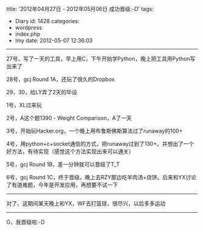 title: '2012年04月27日 - 2012年05月06日 成功晋级:-D'
tags:
  - Diary
id: 1428
categories:
  - wordpress
  - index.php
  - lmy
date: 2012-05-07 12:36:03
---

27号，写了一天的工具，早上用C，下午开始学Python，晚上把工具用Python写出来了

28号，gcj Round 1A，还玩了很久的Dropbox

29，30，给LY弄了2天的毕<!--more-->设

1号，XL过来玩

2号，A这个题1390 - Weight Comparison，A了一天

3号，开始玩Hacker.org，一个晚上用布鲁斯佛斯算法过了runaway的100+

4号，用python+c+socket通信的方式，把runaway过到了130+。并想出了一个好方法，有待实现（感觉这个方法实现出来可以通关）

5号，gcj Round 1B，差一分钟就可以晋级了T_T

6号，gcj Round 1C，终于晋级。晚上去RZY那边吃羊肉汤+烧饼。后来和YX讨论了有道难题，今年是开发应用，再想要不试一下

-------------------------------------

对了，这期间某天晚上和YX，WF去打篮球，很尽兴，以后多多运动

----------------------------------

G，我晋级啦:-D